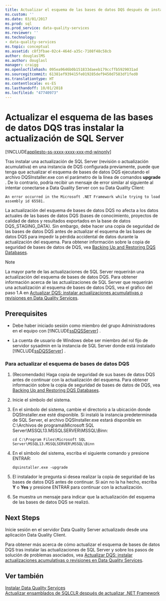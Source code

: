 ```yaml
---
title: Actualizar el esquema de las bases de datos DQS después de instalar la actualización de SQL Server | Microsoft Docs
ms.custom: ''
ms.date: 03/01/2017
ms.prod: sql
ms.prod_service: data-quality-services
ms.reviewer: ''
ms.technology:
- data-quality-services
ms.topic: conceptual
ms.assetid: c8f3fbae-02c4-464d-a35c-7108f48c58cb
author: douglaslMS
ms.author: douglasl
manager: craigg
ms.openlocfilehash: 095ea9646b0b151833daeeb179ccffb5929031ad
ms.sourcegitcommit: 61381ef939415fe019285def9450d7583df1fed0
ms.translationtype: HT
ms.contentlocale: es-ES
ms.lasthandoff: 10/01/2018
ms.locfileid: "47740973"
---
```

# <a name="upgrade-dqs-databases-schema-after-installing-sql-server-update"></a>Actualizar el esquema de las bases de datos DQS tras instalar la actualización de SQL Server

[!INCLUDE[appliesto-ss-xxxx-xxxx-xxx-md-winonly](../../includes/appliesto-ss-xxxx-xxxx-xxx-md-winonly.md)]

  Tras instalar una actualización de SQL Server (revisión o actualización acumulativa) en una instancia de DQS configurada previamente, puede que tenga que actualizar el esquema de bases de datos DQS ejecutando el archivo DQSInstaller.exe con el parámetro de la línea de comandos **upgrade** . De lo contrario, podría recibir un mensaje de error similar al siguiente al intentar conectarse a Data Quality Server con su Data Quality Client:  
  
```  
An error occurred in the Microsoft .NET Framework while trying to load assembly id 65581.  
```  
  
 La actualización del esquema de bases de datos DQS no afecta a los datos actuales de las bases de datos DQS (bases de conocimiento, proyectos de calidad de datos y resultados exportados en la base de datos DQS_STAGING_DATA). Sin embargo, debe hacer una copia de seguridad de las bases de datos DQS antes de actualizar el esquema de las bases de datos DQS para impedir la pérdida accidental de datos durante la actualización del esquema. Para obtener información sobre la copia de seguridad de bases de datos de DQS, vea [Backing Up and Restoring DQS Databases](../../data-quality-services/backing-up-and-restoring-dqs-databases.md).  
  
> [!NOTE]  
>  La mayor parte de las actualizaciones de SQL Server requerirán una actualización del esquema de bases de datos DQS. Para obtener información acerca de las actualizaciones de SQL Server que requerirán una actualización al esquema de bases de datos DQS, vea el gráfico del paso 1.A en [Actualizar DQS: instalar actualizaciones acumulativas o revisiones en Data Quality Services](http://go.microsoft.com/fwlink/?LinkID=251565).  
  
## <a name="prerequisites"></a>Prerequisites  
  
-   Debe haber iniciado sesión como miembro del grupo Administradores en el equipo con [!INCLUDE[ssDQSServer](../../includes/ssdqsserver-md.md)] .  
  
-   La cuenta de usuario de Windows debe ser miembro del rol fijo de servidor sysadmin en la instancia de SQL Server donde está instalado [!INCLUDE[ssDQSServer](../../includes/ssdqsserver-md.md)] .  
  
### <a name="to-upgrade-dqs-databases-schema"></a>Para actualizar el esquema de bases de datos DQS  
  
1.  (Recomendado) Haga copia de seguridad de sus bases de datos DQS antes de continuar con la actualización del esquema. Para obtener información sobre la copia de seguridad de bases de datos de DQS, vea [Backing Up and Restoring DQS Databases](../../data-quality-services/backing-up-and-restoring-dqs-databases.md).  
  
2.  Inicie el símbolo del sistema.  
  
3.  En el símbolo del sistema, cambie el directorio a la ubicación donde DQSInstaller.exe esté disponible. Si instaló la instancia predeterminada de SQL Server, el archivo DQSInstaller.exe estará disponible en C:\Archivos de programa\Microsoft SQL Server\MSSQL13.MSSQLSERVER\MSSQL\Binn:  
  
    ```  
    cd C:\Program Files\Microsoft SQL Server\MSSQL13.MSSQLSERVER\MSSQL\Binn  
    ```  
  
4.  En el símbolo del sistema, escriba el siguiente comando y presione ENTRAR:  
  
    ```  
    dqsinstaller.exe -upgrade  
    ```  
  
5.  El instalador le pregunta si desea realizar la copia de seguridad de las bases de datos DQS antes de continuar. Si aún no la ha hecho, escriba **Y** o **Yes** y presione ENTRAR para continuar con la actualización.  
  
6.  Se muestra un mensaje para indicar que la actualización del esquema de las bases de datos DQS se realizó.  
  
## <a name="next-steps"></a>Next Steps  
 Inicie sesión en el servidor Data Quality Server actualizado desde una aplicación Data Quality Client.  
  
 Para obtener más acerca de cómo actualizar el esquema de bases de datos DQS tras instalar las actualizaciones de SQL Server y sobre los pasos de solución de problemas asociados, vea [Actualizar DQS: instalar actualizaciones acumulativas o revisiones en Data Quality Services](http://go.microsoft.com/fwlink/?LinkID=251565).  
  
## <a name="see-also"></a>Ver también  
 [Instalar Data Quality Services](../../data-quality-services/install-windows/install-data-quality-services.md)   
 [Actualizar ensamblados de SQLCLR después de actualizar .NET Framework](../../data-quality-services/install-windows/upgrade-sqlclr-assemblies-after-net-framework-update.md)  
  
  

